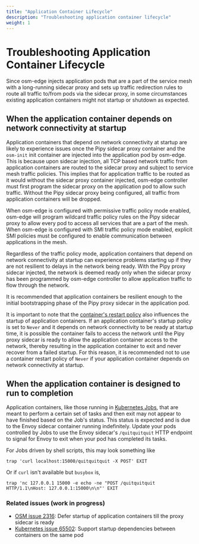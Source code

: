 ```yaml
---
title: "Application Container Lifecycle"
description: "Troubleshooting application container lifecycle"
weight: 1
---
```


# Troubleshooting Application Container Lifecycle

Since osm-edge injects application pods that are a part of the service mesh with a long-running sidecar proxy and sets up traffic redirection rules to route all traffic to/from pods via the sidecar proxy, in some circumstances existing application containers might not startup or shutdown as expected.

## When the application container depends on network connectivity at startup

Application containers that depend on network connectivity at startup are likely to experience issues once the Pipy sidecar proxy container and the `osm-init` init container are injected into the application pod by osm-edge. This is because upon sidecar injection, all TCP based network traffic from application containers are routed to the sidecar proxy and subject to service mesh traffic policies. This implies that for application traffic to be routed as it would without the sidecar proxy container injected, osm-edge controller must first program the sidecar proxy on the application pod to allow such traffic. Without the Pipy sidecar proxy being configured, all traffic from application containers will be dropped.

When osm-edge is configured with permissive traffic policy mode enabled, osm-edge will program wildcard traffic policy rules on the Pipy sidecar proxy to allow every pod to access all services that are a part of the mesh. When osm-edge is configured with SMI traffic policy mode enabled, explicit SMI policies must be configured to enable communication between applications in the mesh.

Regardless of the traffic policy mode, application containers that depend on network connectivity at startup can experience problems starting up if they are not resilient to delays in the network being ready. With the Pipy proxy sidecar injected, the network is deemed ready only when the sidecar proxy has been programmed by osm-edge controller to allow application traffic to flow through the network.

It is recommended that application containers be resilient enough to the initial bootstrapping phase of the Pipy proxy sidecar in the application pod.

It is important to note that the [container's restart policy](https://kubernetes.io/docs/concepts/workloads/pods/pod-lifecycle/#restart-policy) also influences the startup of application containers. If an application container's startup policy is set to `Never` and it depends on network connectivity to be ready at startup time, it is possible the container fails to access the network until the Pipy proxy sidecar is ready to allow the application container access to the network, thereby resulting in the application container to exit and never recover from a failed startup. For this reason, it is recommended not to use a container restart policy of `Never` if your application container depends on network connectivity at startup.

## When the application container is designed to run to completion

Application containers, like those running in [Kubernetes Jobs](https://kubernetes.io/docs/concepts/workloads/controllers/job/), that are meant to perform a certain set of tasks and then exit may not appear to have finished based on the Job's status. This status is  expected and is due to the Envoy sidecar container running indefinitely. Update your pods controlled by Jobs to use the Envoy sidecar's `/quitquitquit` HTTP endpoint to signal for Envoy to exit when your pod has completed its tasks.

 For Jobs driven by shell scripts, this may look something like

```
trap 'curl localhost:15000/quitquitquit -X POST' EXIT
```

Or if `curl` isn't available but `busybox` is,

```
trap 'nc 127.0.0.1 15000 -e echo -ne "POST /quitquitquit HTTP/1.1\nHost: 127.0.0.1:15000\n\n"' EXIT
```

### Related issues (work in progress)

- [OSM issue 2316](https://github.com/openservicemesh/osm/issues/2316): Defer startup of application containers till the proxy sidecar is ready
- [Kubernetes issue 65502](https://github.com/kubernetes/kubernetes/issues/65502): Support startup dependencies between containers on the same pod

